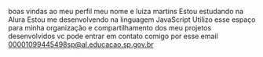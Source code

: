 boas vindas ao meu perfil meu nome e luiza martins Estou estudando na Alura
Estou me desenvolvendo na linguagem JavaScript
Utilizo esse espaço para minha organização e compartilhamento dos meu projetos desenvolvidos
vc pode entrar em contato comigo por esse email 00001099445498sp@al.educacao.sp.gov.br

